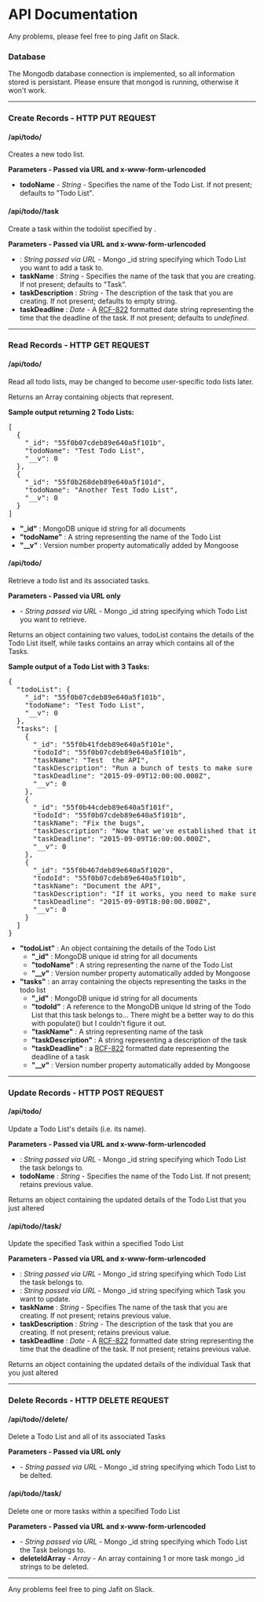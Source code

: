 # API Documentation

Any problems, please feel free to ping Jafit on Slack.

### Database

The Mongodb database connection is implemented, so all information stored is persistant. Please ensure that mongod is running, otherwise it won't work.

* * *

### Create Records - HTTP PUT REQUEST

#### /api/todo/

Creates a new todo list.

**Parameters - Passed via URL and x-www-form-urlencoded**

*   **todoName** - _String_ - Specifies the name of the Todo List. If not present; defaults to "Todo List".

#### /api/todo/<todoListId>/task

Create a task within the todolist specified by <todoListId>.

**Parameters - Passed via URL and x-www-form-urlencoded**

*   **<todoListId>** : _String passed via URL_ - Mongo _id string specifying which Todo List you want to add a task to.
*   **taskName** : _String_ - Specifies the name of the task that you are creating. If not present; defaults to "Task".
*   **taskDescription** : _String_ - The description of the task that you are creating. If not present; defaults to empty string.
*   **taskDeadline** : _Date_ - A [RCF-822](http://www.w3.org/Protocols/rfc822/) formatted date string representing the time that the deadline of the task. If not present; defaults to _undefined_.

* * *

### Read Records - HTTP GET REQUEST

#### /api/todo/

Read all todo lists, may be changed to become user-specific todo lists later.

Returns an Array containing objects that represent.

**Sample output returning 2 Todo Lists:**

<pre>[
  {
    "_id": "55f0b07cdeb89e640a5f101b",
    "todoName": "Test Todo List",
    "__v": 0
  },
  {
    "_id": "55f0b268deb89e640a5f101d",
    "todoName": "Another Test Todo List",
    "__v": 0
  }
]  </pre>

*   **"_id"** : MongoDB unique id string for all documents
*   **"todoName"** : A string representing the name of the Todo List
*   **"__v"** : Version number property automatically added by Mongoose

#### /api/todo/<todoListId>

Retrieve a todo list and its associated tasks.

**Parameters - Passed via URL only**

*   **<todoListId>** - _String passed via URL_ - Mongo _id string specifying which Todo List you want to retrieve.

Returns an object containing two values, todoList contains the details of the Todo List itself, while tasks contains an array which contains all of the Tasks.

**Sample output of a Todo List with 3 Tasks:**

<pre>{
  "todoList": {
    "_id": "55f0b07cdeb89e640a5f101b",
    "todoName": "Test Todo List",
    "__v": 0
  },
  "tasks": [
    {
      "_id": "55f0b41fdeb89e640a5f101e",
      "todoId": "55f0b07cdeb89e640a5f101b",
      "taskName": "Test  the API",
      "taskDescription": "Run a bunch of tests to make sure that the API works",
      "taskDeadline": "2015-09-09T12:00:00.000Z",
      "__v": 0
    },
    {
      "_id": "55f0b44cdeb89e640a5f101f",
      "todoId": "55f0b07cdeb89e640a5f101b",
      "taskName": "Fix the bugs",
      "taskDescription": "Now that we've established that its broken, you need to fix it.",
      "taskDeadline": "2015-09-09T16:00:00.000Z",
      "__v": 0
    },
    {
      "_id": "55f0b467deb89e640a5f1020",
      "todoId": "55f0b07cdeb89e640a5f101b",
      "taskName": "Document the API",
      "taskDescription": "If it works, you need to make sure that people know how to use it",
      "taskDeadline": "2015-09-09T18:00:00.000Z",
      "__v": 0
    }
  ]
}</pre>

*   **"todoList"** : An object containing the details of the Todo List
    *   **"_id"** : MongoDB unique id string for all documents
    *   **"todoName"** : A string representing the name of the Todo List
    *   **"__v"** : Version number property automatically added by Mongoose
*   **"tasks"** : an array containing the objects representing the tasks in the todo list
    *   **"_id"** : MongoDB unique id string for all documents
    *   **"todoId"** : A reference to the MongoDB unique Id string of the Todo List that this task belongs to... There might be a better way to do this with populate() but I couldn't figure it out.
    *   **"taskName"** : A string representing name of the task
    *   **"taskDescription"** : A string representing a description of the task
    *   **"taskDeadline"** : a [RCF-822](http://www.w3.org/Protocols/rfc822/) formatted date representing the deadline of a task
    *   **"__v"** : Version number property automatically added by Mongoose

* * *

### Update Records - HTTP POST REQUEST

#### /api/todo/<todoListId>

Update a Todo List's details (i.e. its name).

**Parameters - Passed via URL and x-www-form-urlencoded**

*   **<todoListId>** : _String passed via URL_ - Mongo _id string specifying which Todo List the task belongs to.
*   **todoName** : _String_ - Specifies the name of the Todo List. If not present; retains previous value.

Returns an object containing the updated details of the Todo List that you just altered

#### /api/todo/<todoListId>/task/<taskId>

Update the specified Task within a specified Todo List

**Parameters - Passed via URL and x-www-form-urlencoded**

*   **<todoListId>** : _String passed via URL_ - Mongo _id string specifying which Todo List the task belongs to.
*   **<taskId>** : _String passed via URL_ - Mongo _id string specifying which Task you want to update.
*   **taskName** : _String_ - Specifies The name of the task that you are creating. If not present; retains previous value.
*   **taskDescription** : _String_ - The description of the task that you are creating. If not present; retains previous value.
*   **taskDeadline** : _Date_ - A [RCF-822](http://www.w3.org/Protocols/rfc822/) formatted date string representing the time that the deadline of the task. If not present; retains previous value.

Returns an object containing the updated details of the individual Task that you just altered

* * *

### Delete Records - HTTP DELETE REQUEST

#### /api/todo/<todoListId>/delete/

Delete a Todo List and all of its associated Tasks

**Parameters - Passed via URL only**

*   **<todoListId>** - _String passed via URL_ - Mongo _id string specifying which Todo List to be delted.

#### /api/todo/<todoListId>/task/

Delete one or more tasks within a specified Todo List

**Parameters - Passed via URL and x-www-form-urlencoded**

*   **<todoListId>** - _String passed via URL_ - Mongo _id string specifying which Todo List the Task belongs to.
*   **deleteIdArray** - _Array_ - An array containing 1 or more task mongo _id strings to be deleted.

* * *

Any problems feel free to ping Jafit on Slack.
